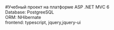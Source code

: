 #Учебный проект на платформе ASP .NET MVC 6   
Database: PostgreeSQL  
ORM: NHibernate  
frontend: typescript, jquery,jquery-ui  
